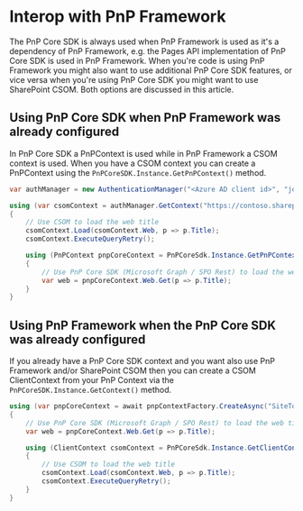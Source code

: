 # Interop with PnP Framework

The PnP Core SDK is always used when PnP Framework is used as it's a dependency of PnP Framework, e.g. the Pages API implementation of PnP Core SDK is used in PnP Framework. When you're code is using PnP Framework you might also want to use additional PnP Core SDK features, or vice versa when you're using PnP Core SDK you might want to use SharePoint CSOM. Both options are discussed in this article.

## Using PnP Core SDK when PnP Framework was already configured

In PnP Core SDK a PnPContext is used while in PnP Framework a CSOM context is used. When you have a CSOM context you can create a PnPContext using the `PnPCoreSDK.Instance.GetPnPContext()` method.

```csharp
var authManager = new AuthenticationManager("<Azure AD client id>", "joe@contoso.onmicrosoft.com", "Pwd as SecureString");

using (var csomContext = authManager.GetContext("https://contoso.sharepoint.com"))
{
    // Use CSOM to load the web title
    csomContext.Load(csomContext.Web, p => p.Title);
    csomContext.ExecuteQueryRetry();

    using (PnPContext pnpCoreContext = PnPCoreSdk.Instance.GetPnPContext(csomContext))
    {
        // Use PnP Core SDK (Microsoft Graph / SPO Rest) to load the web title
        var web = pnpCoreContext.Web.Get(p => p.Title);
    }
}
```

## Using PnP Framework when the PnP Core SDK was already configured

If you already have a PnP Core SDK context and you want also use PnP Framework and/or SharePoint CSOM then you can create a CSOM ClientContext from your PnP Context via the `PnPCoreSDK.Instance.GetContext()` method.

```csharp
using (var pnpCoreContext = await pnpContextFactory.CreateAsync("SiteToWorkWith"))
{
    // Use PnP Core SDK (Microsoft Graph / SPO Rest) to load the web title
    var web = pnpCoreContext.Web.Get(p => p.Title);

    using (ClientContext csomContext = PnPCoreSdk.Instance.GetClientContext(pnpCoreContext))
    {
        // Use CSOM to load the web title
        csomContext.Load(csomContext.Web, p => p.Title);
        csomContext.ExecuteQueryRetry();
    }    
}
```
